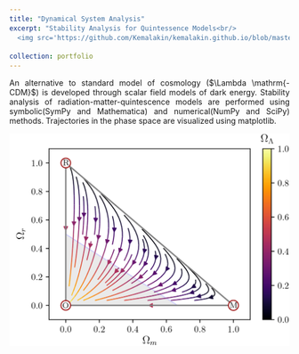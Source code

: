 ```yaml
---
title: "Dynamical System Analysis"
excerpt: "Stability Analysis for Quintessence Models<br/>
  <img src='https://github.com/Kemalakin/kemalakin.github.io/blob/master/images/dsa-lcdm/mrl-2d.png?raw=true' width='350'><br/>"  

collection: portfolio
---
```

<p align="justify">
An alternative to standard model of cosmology ($\Lambda \mathrm{-CDM}$) is developed through scalar field models of dark energy. Stability analysis of radiation-matter-quintescence models are performed using symbolic(SymPy and Mathematica) and numerical(NumPy and SciPy) methods. Trajectories in the phase space are visualized using matplotlib.
</p>

<p align="center">
  <img src="https://github.com/Kemalakin/kemalakin.github.io/blob/master/images/dsa-lcdm/mrl-2d.png?raw=true" alt="DSA Quintessence" width = 600>
</p>

